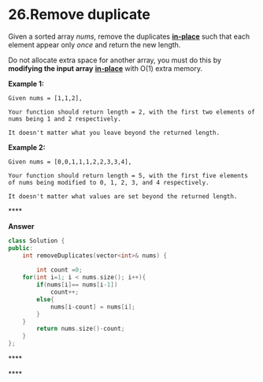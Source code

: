 # 26.Remove duplicate

Given a sorted array _nums_, remove the duplicates [**in-place**](https://en.wikipedia.org/wiki/In-place_algorithm) such that each element appear only _once_ and return the new length.

Do not allocate extra space for another array, you must do this by **modifying the input array** [**in-place**](https://en.wikipedia.org/wiki/In-place_algorithm) with O\(1\) extra memory.

**Example 1:**

```text
Given nums = [1,1,2],

Your function should return length = 2, with the first two elements of nums being 1 and 2 respectively.

It doesn't matter what you leave beyond the returned length.
```

**Example 2:**

```text
Given nums = [0,0,1,1,1,2,2,3,3,4],

Your function should return length = 5, with the first five elements of nums being modified to 0, 1, 2, 3, and 4 respectively.

It doesn't matter what values are set beyond the returned length.
```

\*\*\*\*

**Answer** 

```cpp
class Solution {
public:
    int removeDuplicates(vector<int>& nums) {
    
        int count =0;
    for(int i=1; i < nums.size(); i++){
        if(nums[i]== nums[i-1])
            count++;
        else{
            nums[i-count] = nums[i];
        }
    }     
        return nums.size()-count;
    }
};
```

\*\*\*\*

\*\*\*\*


